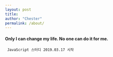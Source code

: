 ```yaml
---
layout: post
title:
author: "Chester"
permalink: /about/
---
```


#### Only I can change my life. No one can do it for me.

```
 JavaScript 스터디 2019.03.17 시작
```